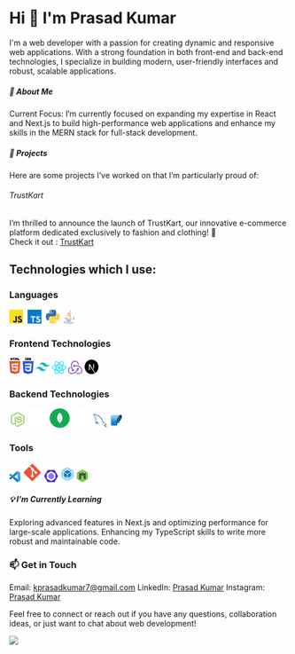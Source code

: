 
<!--
**prasad-kumar/prasad-kumar** is a ✨ _special_ ✨ repository because its `README.md` (this file) appears on your GitHub profile.

Here are some ideas to get you started:

- 🔭 I’m currently working on ...
- 🌱 I’m currently learning ...
- 👯 I’m looking to collaborate on ...
- 🤔 I’m looking for help with ...
- 💬 Ask me about ...
- 📫 How to reach me: ...
- 😄 Pronouns: ...
- ⚡ Fun fact: ...
-->

# Hi 👋 I'm Prasad Kumar

I'm a web developer with a passion for creating dynamic and responsive web applications. With a strong foundation in both front-end and back-end technologies, I specialize in building modern, user-friendly interfaces and robust, scalable applications.

##### 🚀 About Me
Current Focus: I’m currently focused on expanding my expertise in React and Next.js to build high-performance web applications and enhance my skills in the MERN stack for full-stack development.

##### 🌟 Projects
Here are some projects I’ve worked on that I’m particularly proud of:


###### TrustKart
  
I’m thrilled to announce the launch of TrustKart, our innovative e-commerce platform dedicated exclusively to fashion and clothing! 🌟  
Check it out : <a href="https://trustkart.onrender.com">TrustKart</a>
  

## Technologies which I use:

### Languages

<div>
  <img src ="./images/javascript.svg" alt="JavaScript logo" width="5%" title='JavaScript' style="margin-right: 4px"/>
  <img src ="./images/typescript-1.svg" alt="TypeScript logo" width="5%" title='TypeScript' style="margin-right: 4px"/>
  <img src ="./images/python.svg" alt="Python logo" width="5%" title='Python'/>
  <img src ="./images/java-icon.svg" alt="Java logo" width="5%" title='Java'/>
<div> 

### Frontend Technologies

<div>
  <img src ="./images/html-5.svg" alt="HTML5 logo" width="4%" title='HTML5'/>
  <img src ="./images/css-3.svg" alt="CSS3 logo" width="4%" title='CSS3'/>
  <img src ="./images/tailwindcss-1.svg" alt="Tailwindcss logo" width="5%" title='Tailwindcss'/>
  <img src ="./images/react.svg" alt="react logo" width="5%" title='React'/>
  <img src ="./images/redux.svg" alt="redux logo" width="5%" title='Redux'/>
  <img src ="./images/next-js.svg" alt="nextjs logo" width="5%" title='NextJS'/>
  
<div> 

### Backend Technologies

<div>
  <img src ="./images/nodejs-1.svg" alt="Node logo" width="6%" title='Nodejs'/>
  <img src ="./images/express-1.svg" alt="express logo" width="7%" title='Express'/>
  <img src ="./images/mongodb-1.svg" alt="D3 logo" width="7%" title='MongoDB'/>
  <img src ="./images/prisma.svg" alt="D3 logo" width="7%" title='Prisma ORM'/>
  <img src ="./images/mysql.svg" alt="mysql logo" width="5%" title='MYSQL'/>
  <img src ="./images/sqlite-1.svg" alt="sqlite logo" width="5%" title='sqlite'/>
</div>

### Tools

<div>
  <img src ="./images/visual-studio-code.svg" alt="VS Code logo" width="4%" title='Visual Studio Code'/>
  <img src ="./images/git-1.svg" alt="Git logo" width="7%" title='Git'/>
  <img src ="./images/eslint.svg" alt="ESLint logo" width="5%" title='ESLint'/>
  <img src ="./images/webpack.svg" alt="Webpack logo" width="5%" title='Webpack'/>
  <img src ="./images/nodemon.svg" alt="Nodemon logo" width="4%" title='Nodemon'/> 
</div>

##### 💡 I’m Currently Learning
Exploring advanced features in Next.js and optimizing performance for large-scale applications.
Enhancing my TypeScript skills to write more robust and maintainable code.

###  📫 Get in Touch
Email: kprasadkumar7@gmail.com
LinkedIn: <a href="https://www.linkedin.com/in/prasad-kumar-a77650142/" target="_blank">Prasad Kumar</a>
Instagram: <a href="https://www.instagram.com/its_me_prasad/" target="_blank">Prasad Kumar</a>



Feel free to connect or reach out if you have any questions, collaboration ideas, or just want to chat about web development!

![](https://komarev.com/ghpvc/?username=k-prasad-kumar&color=green)

  
<!-- [![Top Langs](https://github-readme-stats.vercel.app/api/top-langs/?username=k-prasad-kumar&layout)](https://github.com/k-prasad-kumar/github-readme-stats) -->
  
 
